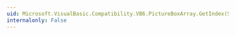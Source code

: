 ```yaml
---
uid: Microsoft.VisualBasic.Compatibility.VB6.PictureBoxArray.GetIndex(System.Windows.Forms.PictureBox)
internalonly: False
---
```


